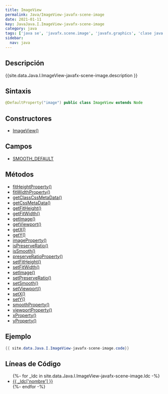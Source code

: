 ```yaml
---
title: ImageView
permalink: Java/ImageView-javafx-scene-image
date: 2021-01-11
key: JavaJava.I.ImageView-javafx-scene-image
category: java
tags: ['java se', 'javafx.scene.image', 'javafx.graphics', 'clase java', 'JavaFX 2.0']
sidebar: 
  nav: java
---
```


## Descripción
{{site.data.Java.I.ImageView-javafx-scene-image.description }}

## Sintaxis
~~~java
@DefaultProperty("image") public class ImageView extends Node
~~~

## Constructores
* [ImageView()](/Java/ImageView-javafx-scene-image/ImageView/)

## Campos
* [SMOOTH_DEFAULT](/Java/ImageView-javafx-scene-image/SMOOTH_DEFAULT)

## Métodos
* [fitHeightProperty()](/Java/ImageView-javafx-scene-image/fitHeightProperty)
* [fitWidthProperty()](/Java/ImageView-javafx-scene-image/fitWidthProperty)
* [getClassCssMetaData()](/Java/ImageView-javafx-scene-image/getClassCssMetaData)
* [getCssMetaData()](/Java/ImageView-javafx-scene-image/getCssMetaData)
* [getFitHeight()](/Java/ImageView-javafx-scene-image/getFitHeight)
* [getFitWidth()](/Java/ImageView-javafx-scene-image/getFitWidth)
* [getImage()](/Java/ImageView-javafx-scene-image/getImage)
* [getViewport()](/Java/ImageView-javafx-scene-image/getViewport)
* [getX()](/Java/ImageView-javafx-scene-image/getX)
* [getY()](/Java/ImageView-javafx-scene-image/getY)
* [imageProperty()](/Java/ImageView-javafx-scene-image/imageProperty)
* [isPreserveRatio()](/Java/ImageView-javafx-scene-image/isPreserveRatio)
* [isSmooth()](/Java/ImageView-javafx-scene-image/isSmooth)
* [preserveRatioProperty()](/Java/ImageView-javafx-scene-image/preserveRatioProperty)
* [setFitHeight()](/Java/ImageView-javafx-scene-image/setFitHeight)
* [setFitWidth()](/Java/ImageView-javafx-scene-image/setFitWidth)
* [setImage()](/Java/ImageView-javafx-scene-image/setImage)
* [setPreserveRatio()](/Java/ImageView-javafx-scene-image/setPreserveRatio)
* [setSmooth()](/Java/ImageView-javafx-scene-image/setSmooth)
* [setViewport()](/Java/ImageView-javafx-scene-image/setViewport)
* [setX()](/Java/ImageView-javafx-scene-image/setX)
* [setY()](/Java/ImageView-javafx-scene-image/setY)
* [smoothProperty()](/Java/ImageView-javafx-scene-image/smoothProperty)
* [viewportProperty()](/Java/ImageView-javafx-scene-image/viewportProperty)
* [xProperty()](/Java/ImageView-javafx-scene-image/xProperty)
* [yProperty()](/Java/ImageView-javafx-scene-image/yProperty)

## Ejemplo
~~~java
{{ site.data.Java.I.ImageView-javafx-scene-image.code}}
~~~

## Líneas de Código
<ul>
{%- for _ldc in site.data.Java.I.ImageView-javafx-scene-image.ldc -%}
   <li>
       <a href="{{_ldc['url'] }}">{{ _ldc['nombre'] }}</a>
   </li>
{%- endfor -%}
</ul>
